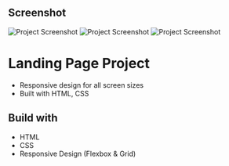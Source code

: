 
## Screenshot

![Project Screenshot](https://i.imgur.com/dS7rrAU.png)
![Project Screenshot](https://i.imgur.com/hkeJX8S.png)
![Project Screenshot](https://i.imgur.com/j7Qv0Vj.png)


# Landing Page Project

- Responsive design for all screen sizes
- Built with HTML, CSS 

## Build with
- HTML
- CSS
- Responsive Design (Flexbox & Grid)




